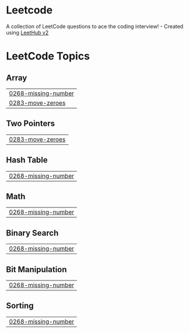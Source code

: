 # Leetcode
A collection of LeetCode questions to ace the coding interview! - Created using [LeetHub v2](https://github.com/arunbhardwaj/LeetHub-2.0)

<!---LeetCode Topics Start-->
# LeetCode Topics
## Array
|  |
| ------- |
| [0268-missing-number](https://github.com/98shah/Leetcode/tree/master/0268-missing-number) |
| [0283-move-zeroes](https://github.com/98shah/Leetcode/tree/master/0283-move-zeroes) |
## Two Pointers
|  |
| ------- |
| [0283-move-zeroes](https://github.com/98shah/Leetcode/tree/master/0283-move-zeroes) |
## Hash Table
|  |
| ------- |
| [0268-missing-number](https://github.com/98shah/Leetcode/tree/master/0268-missing-number) |
## Math
|  |
| ------- |
| [0268-missing-number](https://github.com/98shah/Leetcode/tree/master/0268-missing-number) |
## Binary Search
|  |
| ------- |
| [0268-missing-number](https://github.com/98shah/Leetcode/tree/master/0268-missing-number) |
## Bit Manipulation
|  |
| ------- |
| [0268-missing-number](https://github.com/98shah/Leetcode/tree/master/0268-missing-number) |
## Sorting
|  |
| ------- |
| [0268-missing-number](https://github.com/98shah/Leetcode/tree/master/0268-missing-number) |
<!---LeetCode Topics End-->